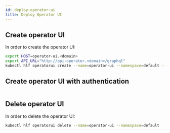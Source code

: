 ```yaml
---
id: deploy-operator-ui
title: Deploy Operator UI
---
```



## Create operator UI
In order to create the operator UI:

```bash
export HOST=operator-ui.<domain>
export API_URL="http://api-operator.<domain>/graphql"
kubectl hlf operatorui create --name=operator-ui --namespace=default --hosts=$HOST --ingress-class-name=istio --api-url=$API_URL
```

## Create operator UI with authentication

```bash
```

## Delete operator UI
In order to delete the operator UI:

```bash
kubectl hlf operatorui delete --name=operator-ui --namespace=default
```

